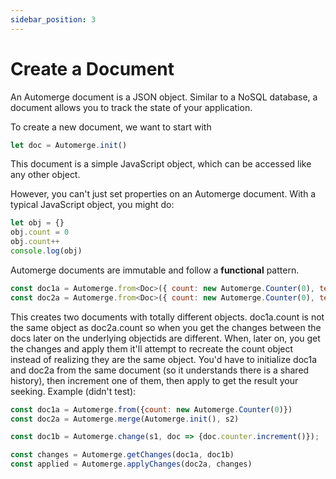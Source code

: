 ```yaml
---
sidebar_position: 3
---
```

# Create a Document

An Automerge document is a JSON object. Similar to a NoSQL database, a document allows you to track the state of your application.  

To create a new document, we want to start with 

```js
let doc = Automerge.init()
```

This document is a simple JavaScript object, which can be accessed like any other object. 

However, you can't just set properties on an Automerge document. With a typical JavaScript object, you might do:

```js
let obj = {}
obj.count = 0
obj.count++
console.log(obj)
```

Automerge documents are immutable and follow a **functional** pattern. 


```js
const doc1a = Automerge.from<Doc>({ count: new Automerge.Counter(0), text: 'one' });
const doc2a = Automerge.from<Doc>({ count: new Automerge.Counter(0), text: 'two' });
```
This creates two documents with totally different objects. doc1a.count is not the same object as doc2a.count  so when you get the changes between the docs later on the underlying objectids are different. When, later on, you get the changes and apply them it'll attempt to recreate the count object instead of realizing they are the same object. You'd have to initialize doc1a  and doc2a from the same document (so it understands there is a shared history), then increment one of them, then apply to get the result your seeking. Example (didn't test):

```js
const doc1a = Automerge.from({count: new Automerge.Counter(0)})
const doc2a = Automerge.merge(Automerge.init(), s2)

const doc1b = Automerge.change(s1, doc => {doc.counter.increment()});

const changes = Automerge.getChanges(doc1a, doc1b)
const applied = Automerge.applyChanges(doc2a, changes)
```